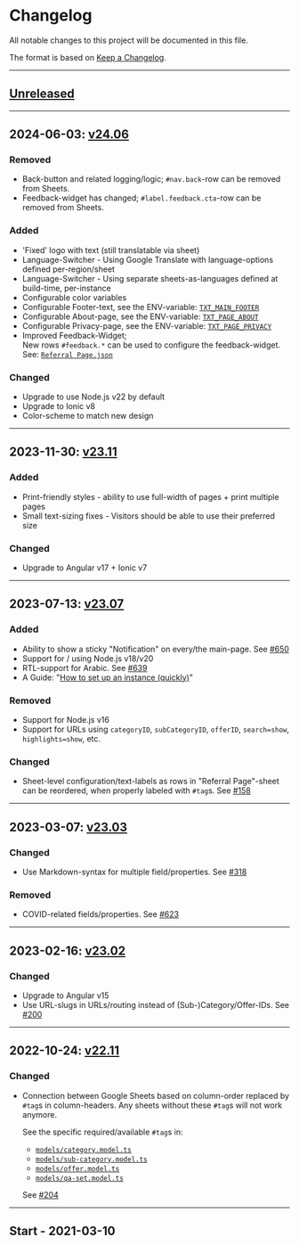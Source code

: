 # Changelog

All notable changes to this project will be documented in this file.

The format is based on [Keep a Changelog](https://keepachangelog.com/en/1.0.0/).

---

## [Unreleased](https://github.com/rodekruis/helpful-information/compare/v24.06.0...main)

---

## 2024-06-03: [v24.06](https://github.com/rodekruis/helpful-information/releases/tag/v24.06.0)

### Removed

- Back-button and related logging/logic; `#nav.back`-row can be removed from Sheets.
- Feedback-widget has changed; `#label.feedback.cta`-row can be removed from Sheets.

### Added

- 'Fixed' logo with text (still translatable via sheet)
- Language-Switcher - Using Google Translate with language-options defined per-region/sheet
- Language-Switcher - Using separate sheets-as-languages defined at build-time, per-instance
- Configurable color variables
- Configurable Footer-text, see the ENV-variable: [`TXT_MAIN_FOOTER`](.env.example)
- Configurable About-page, see the ENV-variable: [`TXT_PAGE_ABOUT`](.env.example)
- Configurable Privacy-page, see the ENV-variable: [`TXT_PAGE_PRIVACY`](.env.example)
- Improved Feedback-Widget;  
  New rows `#feedback.*` can be used to configure the feedback-widget. See: [`Referral Page.json`](./data/test-sheet-id-1/values/Referral%20Page.json)

### Changed

- Upgrade to use Node.js v22 by default
- Upgrade to Ionic v8
- Color-scheme to match new design

---

## 2023-11-30: [v23.11](https://github.com/rodekruis/helpful-information/releases/tag/v23.11.0)

### Added

- Print-friendly styles - ability to use full-width of pages + print multiple pages
- Small text-sizing fixes - Visitors should be able to use their preferred size

### Changed

- Upgrade to Angular v17 + Ionic v7

---

## 2023-07-13: [v23.07](https://github.com/rodekruis/helpful-information/releases/tag/v23.07.0)

### Added

- Ability to show a sticky "Notification" on every/the main-page. See [#650](https://github.com/rodekruis/helpful-information/pull/650)
- Support for / using Node.js v18/v20
- RTL-support for Arabic. See [#639](https://github.com/rodekruis/helpful-information/issues/639)
- A Guide: "[How to set up an instance (quickly)](./docs/Guide-How_to_set_up_an_instance.md)"

### Removed

- Support for Node.js v16
- Support for URLs using `categoryID`, `subCategoryID`, `offerID`, `search=show`, `highlights=show`, etc.

### Changed

- Sheet-level configuration/text-labels as rows in "Referral Page"-sheet can be reordered, when properly labeled with `#tag`s. See [#158](https://github.com/rodekruis/helpful-information/issues/158)

---

## 2023-03-07: [v23.03](https://github.com/rodekruis/helpful-information/releases/tag/v23.03.0)

### Changed

- Use Markdown-syntax for multiple field/properties. See [#318](https://github.com/rodekruis/helpful-information/issues/318)

### Removed

- COVID-related fields/properties. See [#623](https://github.com/rodekruis/helpful-information/issues/623)

---

## 2023-02-16: [v23.02](https://github.com/rodekruis/helpful-information/releases/tag/v23.02.0)

### Changed

- Upgrade to Angular v15
- Use URL-slugs in URLs/routing instead of (Sub-)Category/Offer-IDs. See [#200](https://github.com/rodekruis/helpful-information/issues/200)

---

## 2022-10-24: [v22.11](https://github.com/rodekruis/helpful-information/releases/tag/v22.11.0)

### Changed

- Connection between Google Sheets based on column-order replaced by `#tag`s in column-headers.
  Any sheets without these `#tag`s will not work anymore.

  See the specific required/available `#tag`s in:

  - [`models/category.model.ts`](./src/app/models/category.model.ts)
  - [`models/sub-category.model.ts`](./src/app/models/sub-category.model.ts)
  - [`models/offer.model.ts`](./src/app/models/offer.model.ts)
  - [`models/qa-set.model.ts`](./src/app/models/qa-set.model.ts)

  See [#204](https://github.com/rodekruis/helpful-information/issues/204)

---

## Start - 2021-03-10
